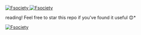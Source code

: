 <a href="https://top.gg/bot/803650426570014730">
  <img src="https://top.gg/api/widget/803650426570014730.svg" alt="Fsociety" />
  </a>
<a href="https://top.gg/bot/803650426570014730">
  <img src="https://top.gg/api/widget/803650426570014730.svg" alt="Fsociety" />
  </a>


reading! Feel free to star this repo if you've found it useful 😊*


<a href="https://top.gg/bot/803650426570014730">
  <img src="https://top.gg/api/widget/803650426570014730.svg" alt="Fsociety" />
  </a>
